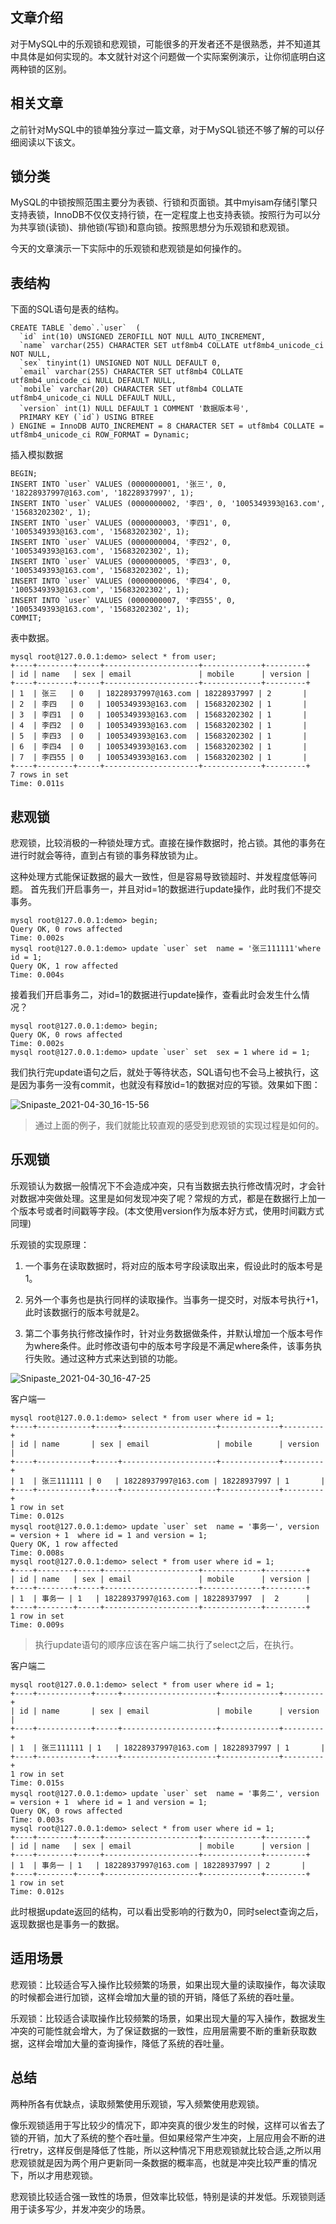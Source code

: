 ## 文章介绍
对于MySQL中的乐观锁和悲观锁，可能很多的开发者还不是很熟悉，并不知道其中具体是如何实现的。本文就针对这个问题做一个实际案例演示，让你彻底明白这两种锁的区别。

## 相关文章

之前针对MySQL中的锁单独分享过一篇文章，对于MySQL锁还不够了解的可以仔细阅读以下该文。

## 锁分类

MySQL的中锁按照范围主要分为表锁、行锁和页面锁。其中myisam存储引擎只支持表锁，InnoDB不仅仅支持行锁，在一定程度上也支持表锁。按照行为可以分为共享锁(读锁)、排他锁(写锁)和意向锁。按照思想分为乐观锁和悲观锁。

今天的文章演示一下实际中的乐观锁和悲观锁是如何操作的。

## 表结构

下面的SQL语句是表的结构。
```mysql
CREATE TABLE `demo`.`user`  (
  `id` int(10) UNSIGNED ZEROFILL NOT NULL AUTO_INCREMENT,
  `name` varchar(255) CHARACTER SET utf8mb4 COLLATE utf8mb4_unicode_ci NOT NULL,
  `sex` tinyint(1) UNSIGNED NOT NULL DEFAULT 0,
  `email` varchar(255) CHARACTER SET utf8mb4 COLLATE utf8mb4_unicode_ci NULL DEFAULT NULL,
  `mobile` varchar(20) CHARACTER SET utf8mb4 COLLATE utf8mb4_unicode_ci NULL DEFAULT NULL,
  `version` int(1) NULL DEFAULT 1 COMMENT '数据版本号',
  PRIMARY KEY (`id`) USING BTREE
) ENGINE = InnoDB AUTO_INCREMENT = 8 CHARACTER SET = utf8mb4 COLLATE = utf8mb4_unicode_ci ROW_FORMAT = Dynamic;
```
插入模拟数据
```mysql
BEGIN;
INSERT INTO `user` VALUES (0000000001, '张三', 0, '18228937997@163.com', '18228937997', 1);
INSERT INTO `user` VALUES (0000000002, '李四', 0, '1005349393@163.com', '15683202302', 1);
INSERT INTO `user` VALUES (0000000003, '李四1', 0, '1005349393@163.com', '15683202302', 1);
INSERT INTO `user` VALUES (0000000004, '李四2', 0, '1005349393@163.com', '15683202302', 1);
INSERT INTO `user` VALUES (0000000005, '李四3', 0, '1005349393@163.com', '15683202302', 1);
INSERT INTO `user` VALUES (0000000006, '李四4', 0, '1005349393@163.com', '15683202302', 1);
INSERT INTO `user` VALUES (0000000007, '李四55', 0, '1005349393@163.com', '15683202302', 1);
COMMIT;
```
表中数据。
```mysql
mysql root@127.0.0.1:demo> select * from user;
+----+--------+-----+---------------------+-------------+---------+
| id | name   | sex | email               | mobile      | version |
+----+--------+-----+---------------------+-------------+---------+
| 1  | 张三   | 0   | 18228937997@163.com | 18228937997 | 2       |
| 2  | 李四   | 0   | 1005349393@163.com  | 15683202302 | 1       |
| 3  | 李四1  | 0   | 1005349393@163.com  | 15683202302 | 1       |
| 4  | 李四2  | 0   | 1005349393@163.com  | 15683202302 | 1       |
| 5  | 李四3  | 0   | 1005349393@163.com  | 15683202302 | 1       |
| 6  | 李四4  | 0   | 1005349393@163.com  | 15683202302 | 1       |
| 7  | 李四55 | 0   | 1005349393@163.com  | 15683202302 | 1       |
+----+--------+-----+---------------------+-------------+---------+
7 rows in set
Time: 0.011s
```

## 悲观锁

悲观锁，比较消极的一种锁处理方式。直接在操作数据时，抢占锁。其他的事务在进行时就会等待，直到占有锁的事务释放锁为止。

这种处理方式能保证数据的最大一致性，但是容易导致锁超时、并发程度低等问题。
首先我们开启事务一，并且对id=1的数据进行update操作，此时我们不提交事务。
```mysql
mysql root@127.0.0.1:demo> begin;
Query OK, 0 rows affected
Time: 0.002s
mysql root@127.0.0.1:demo> update `user` set  name = '张三111111'where id = 1;
Query OK, 1 row affected
Time: 0.004s
```
接着我们开启事务二，对id=1的数据进行update操作，查看此时会发生什么情况？
```mysql
mysql root@127.0.0.1:demo> begin;
Query OK, 0 rows affected
Time: 0.002s
mysql root@127.0.0.1:demo> update `user` set  sex = 1 where id = 1;
```
我们执行完update语句之后，就处于等待状态，SQL语句也不会马上被执行，这是因为事务一没有commit，也就没有释放id=1的数据对应的写锁。效果如下图：

![Snipaste_2021-04-30_16-15-56](https://gitee.com/bruce_qiq/picture/raw/master/2021-4-30/1619770942843-Snipaste_2021-04-30_16-15-56.png)

> 通过上面的例子，我们就能比较直观的感受到悲观锁的实现过程是如何的。

## 乐观锁

乐观锁认为数据一般情况下不会造成冲突，只有当数据去执行修改情况时，才会针对数据冲突做处理。这里是如何发现冲突了呢？常规的方式，都是在数据行上加一个版本号或者时间戳等字段。(本文使用version作为版本好方式，使用时间戳方式同理)

乐观锁的实现原理：
1. 一个事务在读取数据时，将对应的版本号字段读取出来，假设此时的版本号是1。

2. 另外一个事务也是执行同样的读取操作。当事务一提交时，对版本号执行+1，此时该数据行的版本号就是2。

3. 第二个事务执行修改操作时，针对业务数据做条件，并默认增加一个版本号作为where条件。此时修改语句中的版本号字段是不满足where条件，该事务执行失败。通过这种方式来达到锁的功能。

![Snipaste_2021-04-30_16-47-25](https://gitee.com/bruce_qiq/picture/raw/master/2021-4-30/1619772457319-Snipaste_2021-04-30_16-47-25.png)

客户端一
```mysql
mysql root@127.0.0.1:demo> select * from user where id = 1;
+----+------------+-----+---------------------+-------------+---------+
| id | name       | sex | email               | mobile      | version |
+----+------------+-----+---------------------+-------------+---------+
| 1  | 张三111111 | 0   | 18228937997@163.com | 18228937997 | 1       |
+----+------------+-----+---------------------+-------------+---------+
1 row in set
Time: 0.012s
mysql root@127.0.0.1:demo> update `user` set  name = '事务一', version = version + 1  where id = 1 and version = 1;
Query OK, 1 row affected
Time: 0.008s
mysql root@127.0.0.1:demo> select * from user where id = 1;
+----+--------+-----+---------------------+-------------+---------+
| id | name   | sex | email               | mobile      | version |
+----+--------+-----+---------------------+-------------+---------+
| 1  | 事务一 | 1   | 18228937997@163.com | 18228937997  |  2      |
+----+--------+-----+---------------------+-------------+---------+
1 row in set
Time: 0.009s
```
> 执行update语句的顺序应该在客户端二执行了select之后，在执行。

客户端二
```mysql
mysql root@127.0.0.1:demo> select * from user where id = 1;
+----+------------+-----+---------------------+-------------+---------+
| id | name       | sex | email               | mobile      | version |
+----+------------+-----+---------------------+-------------+---------+
| 1  | 张三111111 | 1   | 18228937997@163.com | 18228937997 | 1       |
+----+------------+-----+---------------------+-------------+---------+
1 row in set
Time: 0.015s
mysql root@127.0.0.1:demo> update `user` set  name = '事务二', version = version + 1  where id = 1 and version = 1;
Query OK, 0 rows affected
Time: 0.003s
mysql root@127.0.0.1:demo> select * from user where id = 1;
+----+--------+-----+---------------------+-------------+---------+
| id | name   | sex | email               | mobile      | version |
+----+--------+-----+---------------------+-------------+---------+
| 1  | 事务一 | 1   | 18228937997@163.com | 18228937997 | 2       |
+----+--------+-----+---------------------+-------------+---------+
1 row in set
Time: 0.012s
```
此时根据update返回的结构，可以看出受影响的行数为0，同时select查询之后，返现数据也是事务一的数据。

## 适用场景
悲观锁：比较适合写入操作比较频繁的场景，如果出现大量的读取操作，每次读取的时候都会进行加锁，这样会增加大量的锁的开销，降低了系统的吞吐量。

乐观锁：比较适合读取操作比较频繁的场景，如果出现大量的写入操作，数据发生冲突的可能性就会增大，为了保证数据的一致性，应用层需要不断的重新获取数据，这样会增加大量的查询操作，降低了系统的吞吐量。

## 总结
两种所各有优缺点，读取频繁使用乐观锁，写入频繁使用悲观锁。

像乐观锁适用于写比较少的情况下，即冲突真的很少发生的时候，这样可以省去了锁的开销，加大了系统的整个吞吐量。但如果经常产生冲突，上层应用会不断的进行retry，这样反倒是降低了性能，所以这种情况下用悲观锁就比较合适,之所以用悲观锁就是因为两个用户更新同一条数据的概率高，也就是冲突比较严重的情况下，所以才用悲观锁。

悲观锁比较适合强一致性的场景，但效率比较低，特别是读的并发低。乐观锁则适用于读多写少，并发冲突少的场景。



